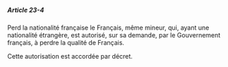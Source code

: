 ##### Article 23-4

Perd la nationalité française le Français, même mineur, qui, ayant une nationalité étrangère, est autorisé, sur sa demande, par le Gouvernement français, à perdre la qualité de Français.

Cette autorisation est accordée par décret.

